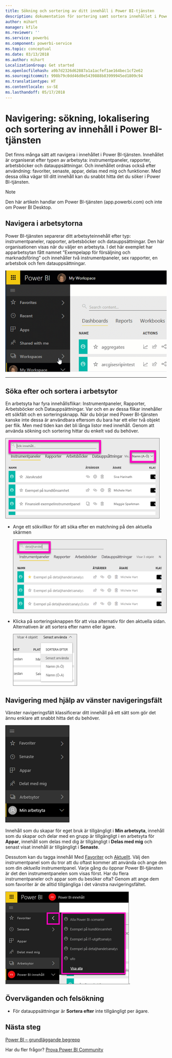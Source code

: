 ```yaml
---
title: Sökning och sortering av ditt innehåll i Power BI-tjänsten
description: dokumentation för sortering samt sortera innehållet i Power BI-arbetsytorna
author: mihart
manager: kfile
ms.reviewer: ''
ms.service: powerbi
ms.component: powerbi-service
ms.topic: conceptual
ms.date: 03/13/2018
ms.author: mihart
LocalizationGroup: Get started
ms.openlocfilehash: a9b7d2326d62887a1a1acfef1ae164bec1cf2e62
ms.sourcegitcommit: 998b79c0dd46d0e5439888b83999945ed1809c94
ms.translationtype: HT
ms.contentlocale: sv-SE
ms.lasthandoff: 05/17/2018
---
```

# <a name="navigation-searching-finding-and-sorting-content-in-power-bi-service"></a>Navigering: sökning, lokalisering och sortering av innehåll i Power BI-tjänsten
Det finns många sätt att navigera i innehållet i Power BI-tjänsten. Innehållet är organiserat efter typen av arbetsyta: instrumentpaneler, rapporter, arbetsböcker och datauppsättningar.  Och innehållet ordnas också efter användning: favoriter, senaste, appar, delas med mig och funktioner. Med dessa olika vägar till ditt innehåll kan du snabbt hitta det du söker i Power BI-tjänsten.  

>[!NOTE] 
>Den här artikeln handlar om Power BI-tjänsten (app.powerbi.com) och inte om Power BI Desktop.

## <a name="navigation-within-workspaces"></a>Navigera i arbetsytorna

Power BI-tjänsten separerar ditt arbetsyteinnehåll efter typ: instrumentpaneler, rapporter, arbetsböcker och datauppsättningar. Den här organisationen visas när du väljer en arbetsyta. I det här exemplet har apparbetsytan fått namnet ”Exempelapp för försäljning och marknadsföring” och innehåller två instrumentpaneler, sex rapporter, en arbetsbok och fem datauppsättningar.

![video](media/service-navigation-search-filter-sort/workspaces.gif)

________________________________________

## <a name="searching-and-sorting-in-workspaces"></a>Söka efter och sortera i arbetsytor
En arbetsyta har fyra innehållsflikar: Instrumentpaneler, Rapporter, Arbetsböcker och Datauppsättningar.  Var och en av dessa flikar innehåller ett sökfält och en sorteringsknapp.  När du börjar med Power BI-tjänsten kanske inte dessa är användbara eftersom du bara har ett eller två objekt per flik.  Men med tiden kan det bli långa listor med innehåll.  Genom att använda sökning och sortering hittar du enkelt vad du behöver.

![Fliken Instrumentpaneler](media/service-navigation-search-filter-sort/power-bi-search-sort2.png)

* Ange ett sökvillkor för att söka efter en matchning på den aktuella skärmen
  
   ![ange sökterm](media/service-navigation-search-filter-sort/power-bi-search2.png)
* Klicka på sorteringsknappen för att visa alternativ för den aktuella sidan. Alternativen är att sortera efter namn eller ägare.
  
   ![sorteringsmeny](media/service-navigation-search-filter-sort/power-bi-sort-alpha.png)

## <a name="navigation-using-the-left-navbar"></a>Navigering med hjälp av vänster navigeringsfält
Vänster navigeringsfält klassificerar ditt innehåll på ett sätt som gör det ännu enklare att snabbt hitta det du behöver.  

![vänster navigeringsfält](media/service-navigation-search-filter-sort/power-bi-newnav.png)



Innehåll som du skapar för eget bruk är tillgängligt i **Min arbetsyta**, innehåll som du skapar och delar med en grupp är tillgängligt i en arbetsyta för **Appar**, innehåll som delas med dig är tillgängligt i **Delas med mig** och senast visat innehåll är tillgängligt i **Senaste**.

Dessutom kan du tagga innehåll Med [Favoriter](service-dashboard-favorite.md) och [Aktuellt](service-dashboard-featured.md). Välj den instrumentpanel som du tror att du oftast kommer att använda och ange den som din *aktuella* instrumentpanel. Varje gång du öppnar Power BI-tjänsten är det den instrumentpanelen som visas först. Har du flera instrumentpaneler och appar som du besöker ofta? Genom att ange dem som favoriter är de alltid tillgängliga i det vänstra navigeringsfältet.

![Favoriter utfällt](media/service-navigation-search-filter-sort/power-bi-favorite-flyout.png).


## <a name="considerations-and-troubleshooting"></a>Överväganden och felsökning
* För datauppsättningar är **Sortera efter** inte tillgängligt per ägare.

## <a name="next-steps"></a>Nästa steg
[Power BI – grundläggande begrepp](service-basic-concepts.md)

Har du fler frågor? [Prova Power BI Community](http://community.powerbi.com/)